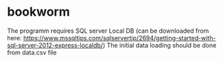 # bookworm
The programm requires SQL server Local DB (can be downloaded from here: https://www.mssqltips.com/sqlservertip/2694/getting-started-with-sql-server-2012-express-localdb/)
The initial data loading should be done from data.csv file
